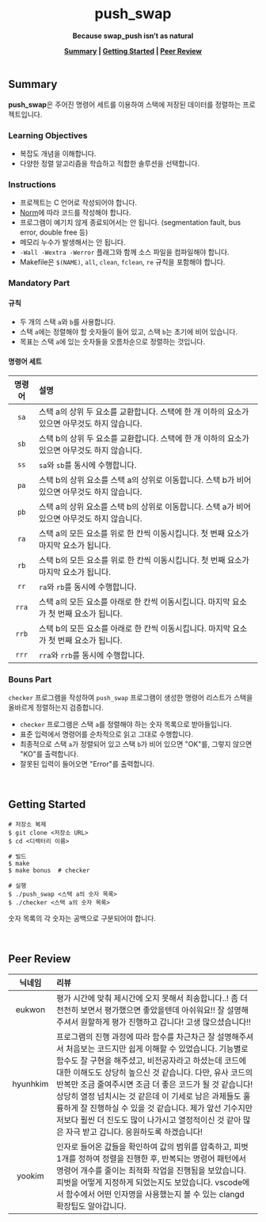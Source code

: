 <h1 align="center">push_swap</h1>

<p align="center"><strong>Because swap_push isn’t as natural</strong></p>

<div align="center">
  <strong>
    <a href="#summary">Summary</a> |
    <a href="#getting-started">Getting Started</a> |
    <a href="#peer-review">Peer Review</a>
  </strong>
</div>

<br>

## Summary

**push_swap**은 주어진 명령어 세트를 이용하여 스택에 저장된 데이터를 정렬하는 프로젝트입니다.

### Learning Objectives

- 복잡도 개념을 이해합니다.
- 다양한 정렬 알고리즘을 학습하고 적합한 솔루션을 선택합니다.

### Instructions

- 프로젝트는 C 언어로 작성되어야 합니다.
- [Norm](https://github.com/42School/norminette/blob/master/pdf/ko.norm.pdf)에 따라 코드를 작성해야 합니다.
- 프로그램이 예기치 않게 종료되어서는 안 됩니다. (segmentation fault, bus error, double free 등)
- 메모리 누수가 발생해서는 안 됩니다.
- `-Wall -Wextra -Werror` 플래그와 함께 소스 파일을 컴파일해야 합니다.
- Makefile은 `$(NAME)`, `all`, `clean`, `fclean`, `re` 규칙을 포함해야 합니다.

### Mandatory Part

#### 규칙

- 두 개의 스택 `a`와 `b`를 사용합니다.
- 스택 `a`에는 정렬해야 할 숫자들이 들어 있고, 스택 `b`는 초기에 비어 있습니다.
- 목표는 스택 `a`에 있는 숫자들을 오름차순으로 정렬하는 것입니다.

#### 명령어 세트

| 명령어 | 설명                                                                                          |
| :----: | :-------------------------------------------------------------------------------------------- |
|  `sa`  | 스택 a의 상위 두 요소를 교환합니다. 스택에 한 개 이하의 요소가 있으면 아무것도 하지 않습니다. |
|  `sb`  | 스택 b의 상위 두 요소를 교환합니다. 스택에 한 개 이하의 요소가 있으면 아무것도 하지 않습니다. |
|  `ss`  | `sa`와 `sb`를 동시에 수행합니다.                                                              |
|  `pa`  | 스택 b의 상위 요소를 스택 a의 상위로 이동합니다. 스택 b가 비어있으면 아무것도 하지 않습니다.  |
|  `pb`  | 스택 a의 상위 요소를 스택 b의 상위로 이동합니다. 스택 a가 비어있으면 아무것도 하지 않습니다.  |
|  `ra`  | 스택 a의 모든 요소를 위로 한 칸씩 이동시킵니다. 첫 번째 요소가 마지막 요소가 됩니다.          |
|  `rb`  | 스택 b의 모든 요소를 위로 한 칸씩 이동시킵니다. 첫 번째 요소가 마지막 요소가 됩니다.          |
|  `rr`  | `ra`와 `rb`를 동시에 수행합니다.                                                              |
| `rra`  | 스택 a의 모든 요소를 아래로 한 칸씩 이동시킵니다. 마지막 요소가 첫 번째 요소가 됩니다.        |
| `rrb`  | 스택 b의 모든 요소를 아래로 한 칸씩 이동시킵니다. 마지막 요소가 첫 번째 요소가 됩니다.        |
| `rrr`  | `rra`와 `rrb`를 동시에 수행합니다.                                                            |

### Bouns Part

`checker` 프로그램을 작성하여 `push_swap` 프로그램이 생성한 명령어 리스트가 스택을 올바르게 정렬하는지 검증합니다.

- `checker` 프로그램은 스택 `a`를 정렬해야 하는 숫자 목록으로 받아들입니다.
- 표준 입력에서 명령어를 순차적으로 읽고 그대로 수행합니다.
- 최종적으로 스택 `a`가 정렬되어 있고 스택 `b`가 비어 있으면 "OK"를, 그렇지 않으면 "KO"를 출력합니다.
- 잘못된 입력이 들어오면 "Error"를 출력합니다.

<br>

## Getting Started

```shell
# 저장소 복제
$ git clone <저장소 URL>
$ cd <디렉터리 이름>

# 빌드
$ make
$ make bonus  # checker

# 실행
$ ./push_swap <스택 a의 숫자 목록>
$ ./checker <스택 a의 숫자 목록>
```

숫자 목록의 각 숫자는 공백으로 구분되어야 합니다.

<br>

## Peer Review

|  닉네임  | 리뷰                                                                                                                                                                                                                                                                                                                                                                                                                                                                                                                     |
| :------: | :----------------------------------------------------------------------------------------------------------------------------------------------------------------------------------------------------------------------------------------------------------------------------------------------------------------------------------------------------------------------------------------------------------------------------------------------------------------------------------------------------------------------- |
|  eukwon  | 평가 시간에 맞춰 제시간에 오지 못해서 죄송합니다..! 좀 더 천천히 보면서 평가했으면 좋았을텐데 아쉬워요!! 잘 설명해주셔서 원할하게 평가 진행하고 갑니다! 고생 많으셨습니다!!                                                                                                                                                                                                                                                                                                                                              |
| hyunhkim | 프로그램의 진행 과정에 따라 함수를 차근차근 잘 설명해주셔서 처음보는 코드지만 쉽게 이해할 수 있었습니다. 기능별로 함수도 잘 구현을 해주셨고, 비전공자라고 하셨는데 코드에 대한 이해도도 상당히 높으신 것 같습니다. 다만, 유사 코드의 반복만 조금 줄여주시면 조금 더 좋은 코드가 될 것 같습니다! 상당히 열정 넘치시는 것 같은데 이 기세로 남은 과제들도 훌륭하게 잘 진행하실 수 있을 것 같습니다. 제가 앞선 기수지만 저보다 훨씬 더 진도도 많이 나가시고 열정적이신 것 같아 많은 자극 받고 갑니다. 응원하도록 하겠습니다! |
|  yookim  | 인자로 들어온 값들을 확인하여 값의 범위를 압축하고, 피벗 1개를 정하여 정렬을 진행한 후, 반복되는 명령어 패턴에서 명령어 개수를 줄이는 최적화 작업을 진행됨을 보았습니다. 피벗을 어떻게 지정하게 되었는지도 보았습니다. vscode에서 함수에서 어떤 인자명을 사용했는지 볼 수 있는 clangd 확장팁도 알아갑니다.                                                                                                                                                                                                               |
